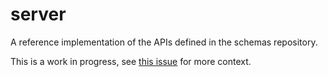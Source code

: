 server
======

A reference implementation of the APIs defined in the schemas repository.

This is a work in progress, see [this issue](https://github.com/ga4gh/schemas/issues/114) for more context.
